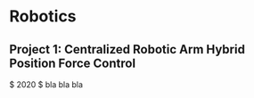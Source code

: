 # Robotics

## Project 1: Centralized Robotic Arm Hybrid Position Force Control
$ 2020 $
bla bla bla
